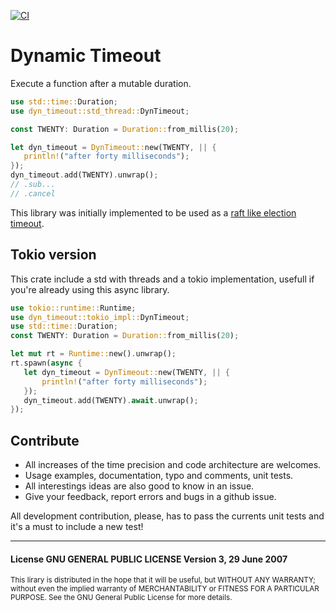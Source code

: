 [![CI](https://github.com/adrien-zinger/dyn-timeout/actions/workflows/ci.yml/badge.svg?branch=main)](https://github.com/adrien-zinger/dyn-timeout/actions/workflows/ci.yml?query=branch%3Amain)

# Dynamic Timeout

Execute a function after a mutable duration.

```rust
use std::time::Duration;
use dyn_timeout::std_thread::DynTimeout;

const TWENTY: Duration = Duration::from_millis(20);

let dyn_timeout = DynTimeout::new(TWENTY, || {
   println!("after forty milliseconds");
});
dyn_timeout.add(TWENTY).unwrap();
// .sub...
// .cancel
```

This library was initially implemented to be used as a [raft like election timeout](https://raft.github.io/).

## Tokio version

This crate include a std with threads and a tokio implementation, usefull if you're already using this async library.

```rust
use tokio::runtime::Runtime;
use dyn_timeout::tokio_impl::DynTimeout;
use std::time::Duration;
const TWENTY: Duration = Duration::from_millis(20);

let mut rt = Runtime::new().unwrap(); 
rt.spawn(async {
   let dyn_timeout = DynTimeout::new(TWENTY, || {
       println!("after forty milliseconds");
   });
   dyn_timeout.add(TWENTY).await.unwrap();
});
```

## Contribute

- All increases of the time precision and code architecture are welcomes.
- Usage examples, documentation, typo and comments, unit tests.
- All interestings ideas are also good to know in an issue.
- Give your feedback, report errors and bugs in a github issue.

All development contribution, please, has to pass the currents unit tests and it's a must to include a new test!

---
#### License GNU GENERAL PUBLIC LICENSE Version 3, 29 June 2007

<sub>This lirary is distributed in the hope that it will be useful, but WITHOUT ANY WARRANTY; without even the implied warranty of MERCHANTABILITY or FITNESS FOR A PARTICULAR PURPOSE.  See the GNU General Public License for more details.

